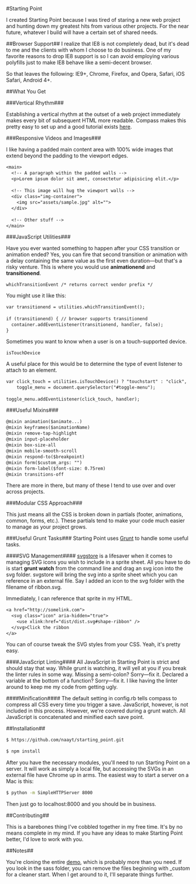 #Starting Point

I created Starting Point because I was tired of staring a new web project and hunting down my greatest hits from various other projects. For the near future, whatever I build will have a certain set of shared needs.

##Browser Support##
I realize that IE8 is not completely dead, but it's dead to me and the clients with whom I choose to do business. One of my favorite reasons to drop IE8 support is so I can avoid employing various polyfills just to make IE8 behave like a semi-decent browser.

So that leaves the following: IE9+, Chrome, Firefox, and Opera, Safari, iOS Safari, Android 4+.

##What You Get

###Vertical Rhythm###

Establishing a vertical rhythm at the outset of a web project immediately makes every bit of subsequent HTML more readable. Compass makes this pretty easy to set up and a good tutorial exists [here][3].

###Responsive Videos and Images###

I like having a padded main content area with 100% wide images that extend beyond the padding to the viewport edges.

    <main>
      <!-- A paragraph within the padded walls -->
      <p>Lorem ipsum dolor sit amet, consectetur adipisicing elit.</p>
   
      <!-- This image will hug the viewport walls -->
      <div class="img-container">
        <img src="assets/sample.jpg" alt="">
      </div>
   
      <!-- Other stuff -->
    </main>

###JavaScript Utilities###

Have you ever wanted something to happen after your CSS transition or animation ended? Yes, you can fire that second transition or animation with a delay containing the same value as the first even duration—but that's a risky venture. This is where you would use **animationend** and **transitionend**.

    whichTransitionEvent /* returns correct vendor prefix */
You might use it like this:

    var transitionend = utilities.whichTransitionEvent();
     
    if (transitionend) { // browser supports transitionend
      container.addEventListener(transitionend, handler, false);
    }
    

Sometimes you want to know when a user is on a touch-supported device.

    isTouchDevice
A useful place for this would be to determine the type of event listener to attach to an element.

    var click_touch = utilities.isTouchDevice() ? "touchstart" : "click",
        toggle_menu = document.querySelector("#toggle-menu"); 
     
    toggle_menu.addEventListener(click_touch, handler);

###Useful Mixins###

    @mixin animation($animate...)    
    @mixin keyframes($animationName)
    @mixin remove-tap-highlight
    @mixin input-placeholder
    @mixin box-size-all
    @mixin mobile-smooth-scroll
    @mixin respond-to($breakpoint)
    @mixin form($custom_args: "")
    @mixin form-label($font-size: 0.75rem)
    @mixin transitions-off

There are more in there, but many of these I tend to use over and over across projects.

###Modular CSS Approach###

This just means all the CSS is broken down in partials (footer, animations, common, forms, etc.). These partials tend to make your code much easier to manage as your project grows.

###Useful Grunt Tasks###
Starting Point uses [Grunt][4] to handle some useful tasks.

####SVG Management####
[svgstore][5] is a lifesaver when it comes to managing SVG icons you wish to include in a sprite sheet. All you have to do is start **grunt watch** from the command line and drag an svg icon into the svg folder. svgstore will bring the svg into a sprite sheet which you can reference in an external file. Say I added an icon to the svg folder with the filename of ribbon.svg.

Immediately, I can reference that sprite in my HTML.


    <a href="http://somelink.com">
      <svg class="icon" aria-hidden="true">
        <use xlink:href="dist/dist.svg#shape-ribbon" />
      </svg>Click the ribbon
    </a>

You can of course tweak the SVG styles from your CSS. Yeah, it's pretty easy. 

####JavaScript Linting####
All JavaScript in Starting Point is strict and should stay that way. While grunt is watching, it will yell at you if you break the linter rules in some way. Missing a semi-colon? Sorry—fix it. Declared a variable at the bottom of a function? Sorry—fix it. I like having the linter around to keep me my code from getting ugly.

####Minification####
The default setting in config.rb tells compass to compress all CSS every time you trigger a save. JavaScript, however, is not included in this process. However, we're covered during a grunt watch. All JavaScript is concatenated and minified each save point.

##Installation##

```sh
$ https://github.com/naayt/starting_point.git
```

```sh
$ npm install
```

After you have the necessary modules, you'll need to run Starting Point on a server. It will work as simply a local file, but accessing the SVGs in an external file have Chrome up in arms. The easiest way to start a server on a Mac is this:

```sh
$ python -m SimpleHTTPServer 8000
```

Then just go to localhost:8000 and you should be in business.

##Contributing##

This is a barebones thing I've cobbled together in my free time. It's by no means complete in my mind. If you have any ideas to make Starting Point better, I'd love to work with you.

##Notes##

You're cloning the entire [demo][6], which is probably more than you need. If you look in the sass folder, you can remove the files beginning with _custom for a cleaner start. When I get around to it, I'll separate things further.

[1]: http://compass-style.org/
[2]: http://sass-lang.com/
[3]: http://www.zell-weekeat.com/compass-vertical-rhythm/
[4]: http://gruntjs.com/
[5]: https://github.com/FWeinb/grunt-svgstore
[6]: http://naayt.github.io/starting_point/

